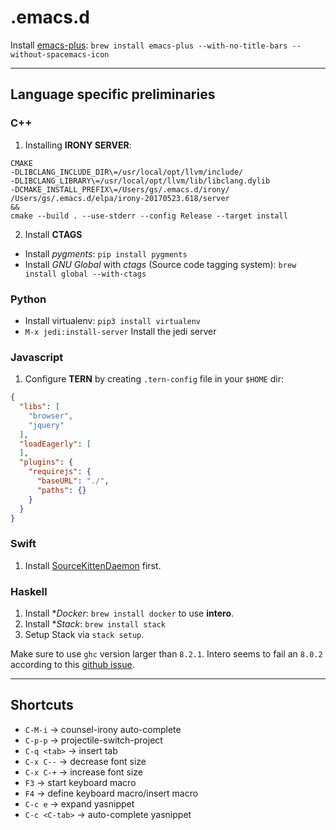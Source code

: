 # .emacs.d

Install [emacs-plus](https://github.com/d12frosted/homebrew-emacs-plus): `brew install emacs-plus --with-no-title-bars --without-spacemacs-icon`

---
## Language specific preliminaries

### C++
1. Installing **IRONY SERVER**:
```
CMAKE
-DLIBCLANG_INCLUDE_DIR\=/usr/local/opt/llvm/include/
-DLIBCLANG_LIBRARY\=/usr/local/opt/llvm/lib/libclang.dylib
-DCMAKE_INSTALL_PREFIX\=/Users/gs/.emacs.d/irony/
/Users/gs/.emacs.d/elpa/irony-20170523.618/server
&&
cmake --build . --use-stderr --config Release --target install
```

2. Install **CTAGS**
- Install *pygments*:
  `pip install pygments`
- Install *GNU Global* with *ctags* (Source code tagging system):
  `brew install global --with-ctags`

### Python
- Install virtualenv: `pip3 install virtualenv`
- `M-x jedi:install-server` Install the jedi server

### Javascript
1. Configure **TERN** by creating `.tern-config` file in your `$HOME` dir:

```json
{
  "libs": [
    "browser",
    "jquery"
  ],
  "loadEagerly": [
  ],
  "plugins": {
    "requirejs": {
      "baseURL": "./",
      "paths": {}
    }
  }
}
```

### Swift
1. Install [SourceKittenDaemon](https://github.com/terhechte/SourceKittenDaemon/releases/) first.

### Haskell
1. Install **Docker*: `brew install docker` to use **intero**.
2. Install **Stack*: `brew install stack`
3. Setup Stack via `stack setup`.

Make sure to use `ghc` version larger than `8.2.1`. Intero seems to fail an `8.0.2`
according to this [github issue](https://github.com/commercialhaskell/intero/issues/428).

---

## Shortcuts
 -  `C-M-i`       -> counsel-irony auto-complete
 -  `C-p-p`       -> projectile-switch-project
 -  `C-q <tab>`   -> insert tab
 -  `C-x C--`     -> decrease font size
 -  `C-x C-+`     -> increase font size
 -  `F3`          -> start keyboard macro
 -  `F4`          -> define keyboard macro/insert macro
 -  `C-c e`       -> expand yasnippet
 -  `C-c <C-tab>` -> auto-complete yasnippet
